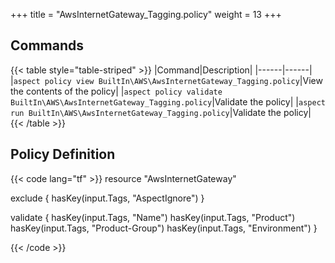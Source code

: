 +++
title = "AwsInternetGateway_Tagging.policy"
weight = 13
+++

## Commands

{{< table style="table-striped" >}}
|Command|Description|
|------|------|
|`aspect policy view BuiltIn\AWS\AwsInternetGateway_Tagging.policy`|View the contents of the policy|
|`aspect policy validate BuiltIn\AWS\AwsInternetGateway_Tagging.policy`|Validate the policy|
|`aspect run BuiltIn\AWS\AwsInternetGateway_Tagging.policy`|Validate the policy|
{{< /table >}}

## Policy Definition
{{< code lang="tf" >}}
resource "AwsInternetGateway"

exclude {
    hasKey(input.Tags, "AspectIgnore")
}

validate {
    hasKey(input.Tags, "Name")
    hasKey(input.Tags, "Product")
    hasKey(input.Tags, "Product-Group")
    hasKey(input.Tags, "Environment")
}

{{< /code >}}

